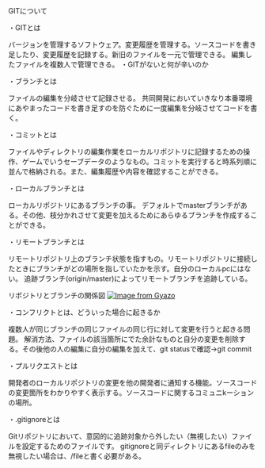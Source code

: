 GITについて

・GITとは

バージョンを管理するソフトウェア。変更履歴を管理する。ソースコードを書き足したり、変更履歴を記録する。新旧のファイルを一元で管理できる。
編集したファイルを複数人で管理できる。
・GITがないと何が辛いのか


・ブランチとは

ファイルの編集を分岐させて記録させる。
共同開発においていきなり本番環境にあやまったコードを書き足すのを防ぐために一度編集を分岐させてコードを書く。

・コミットとは

ファイルやディレクトリの編集作業をローカルリポジトリに記録するための操作、ゲームでいうセーブデータのようなもの。コミットを実行すると時系列順に並んで格納される。また、編集履歴や内容を確認することができる。

・ローカルブランチとは

ローカルリポジトリにあるブランチの事。
デフォルトでmasterブランチがある。その他、枝分かれさせて変更を加えるためにあらゆるブランチを作成することができる。

・リモートブランチとは

リモートリポジトリ上のブランチ状態を指すもの。リモートリポジトリに接続したときにブランチがどの場所を指していたかを示す。自分のローカルpcにはない。
追跡ブランチ(origin/master)によってリモートブランチを追跡している。

リポジトリとブランチの関係図
[![Image from Gyazo](https://i.gyazo.com/e0da0d7eec280481e46e81f298c3f3fd.png)](https://gyazo.com/e0da0d7eec280481e46e81f298c3f3fd)

・コンフリクトとは、どういった場合に起きるか

複数人が同じブランチの同じファイルの同じ行に対して変更を行うと起きる問題。
解消方法、ファイルの該当箇所にでた余計なものと自分の変更を削除する。その後他の人の編集に自分の編集を加えて、git statusで確認->git commit

・プルリクエストとは

開発者のローカルリポジトリの変更を他の開発者に通知する機能。ソースコードの変更箇所をわかりやすく表示する。ソースコードに関するコミュニkーションの場所。

・.gitignoreとは

Gitリポジトリにおいて、意図的に追跡対象から外したい（無視したい）ファイルを設定するためのファイルです。
gitignoreと同ディレクトリにあるfileのみを無視したい場合は、/fileと書く必要がある。




